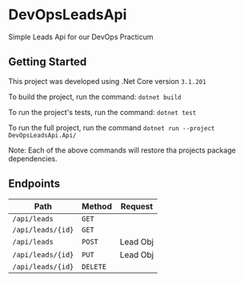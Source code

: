 # DevOpsLeadsApi
Simple Leads Api for our DevOps Practicum

## Getting Started
This project was developed using .Net Core version `3.1.201`

To build the project, run the command: `dotnet build`

To run the project's tests, run the command: `dotnet test`

To run the full project, run the command `dotnet run --project DevOpsLeadsApi.Api/`

Note: Each of the above commands will restore tha projects package dependencies.

## Endpoints
| Path              | Method   | Request  |
| ----------------- | -------- | -------- |
| `/api/leads`      | `GET`    |          |
| `/api/leads/{id}` | `GET`    |          |
| `/api/leads`      | `POST`   | Lead Obj |
| `/api/leads/{id}` | `PUT`    | Lead Obj |
| `/api/leads/{id}` | `DELETE` |          |

